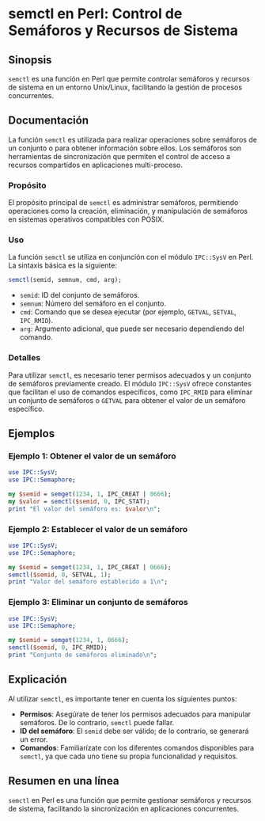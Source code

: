 <!--
Meta Description: # semctl en Perl: Control de Semáforos y Recursos de Sistema ## Sinopsis `semctl` es una función en Perl que permite controlar semáforos y recursos de...
Meta Keywords: semctl, semáforos, semid, perl, ipc
-->

# semctl en Perl: Control de Semáforos y Recursos de Sistema

## Sinopsis
`semctl` es una función en Perl que permite controlar semáforos y recursos de sistema en un entorno Unix/Linux, facilitando la gestión de procesos concurrentes.

## Documentación
La función `semctl` es utilizada para realizar operaciones sobre semáforos de un conjunto o para obtener información sobre ellos. Los semáforos son herramientas de sincronización que permiten el control de acceso a recursos compartidos en aplicaciones multi-proceso.

### Propósito
El propósito principal de `semctl` es administrar semáforos, permitiendo operaciones como la creación, eliminación, y manipulación de semáforos en sistemas operativos compatibles con POSIX.

### Uso
La función `semctl` se utiliza en conjunción con el módulo `IPC::SysV` en Perl. La sintaxis básica es la siguiente:

```perl
semctl(semid, semnum, cmd, arg);
```

- `semid`: ID del conjunto de semáforos.
- `semnum`: Número del semáforo en el conjunto.
- `cmd`: Comando que se desea ejecutar (por ejemplo, `GETVAL`, `SETVAL`, `IPC_RMID`).
- `arg`: Argumento adicional, que puede ser necesario dependiendo del comando.

### Detalles
Para utilizar `semctl`, es necesario tener permisos adecuados y un conjunto de semáforos previamente creado. El módulo `IPC::SysV` ofrece constantes que facilitan el uso de comandos específicos, como `IPC_RMID` para eliminar un conjunto de semáforos o `GETVAL` para obtener el valor de un semáforo específico.

## Ejemplos
### Ejemplo 1: Obtener el valor de un semáforo
```perl
use IPC::SysV;
use IPC::Semaphore;

my $semid = semget(1234, 1, IPC_CREAT | 0666);
my $valor = semctl($semid, 0, IPC_STAT);
print "El valor del semáforo es: $valor\n";
```

### Ejemplo 2: Establecer el valor de un semáforo
```perl
use IPC::SysV;
use IPC::Semaphore;

my $semid = semget(1234, 1, IPC_CREAT | 0666);
semctl($semid, 0, SETVAL, 1);
print "Valor del semáforo establecido a 1\n";
```

### Ejemplo 3: Eliminar un conjunto de semáforos
```perl
use IPC::SysV;
use IPC::Semaphore;

my $semid = semget(1234, 1, 0666);
semctl($semid, 0, IPC_RMID);
print "Conjunto de semáforos eliminado\n";
```

## Explicación
Al utilizar `semctl`, es importante tener en cuenta los siguientes puntos:

- **Permisos**: Asegúrate de tener los permisos adecuados para manipular semáforos. De lo contrario, `semctl` puede fallar.
- **ID del semáforo**: El `semid` debe ser válido; de lo contrario, se generará un error.
- **Comandos**: Familiarízate con los diferentes comandos disponibles para `semctl`, ya que cada uno tiene su propia funcionalidad y requisitos.

## Resumen en una línea
`semctl` en Perl es una función que permite gestionar semáforos y recursos de sistema, facilitando la sincronización en aplicaciones concurrentes.